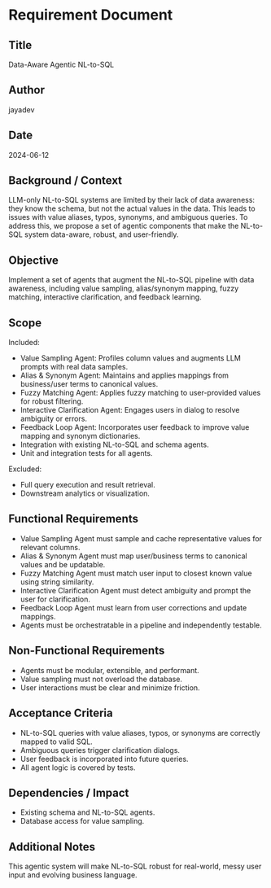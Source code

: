 # Requirement Document

## Title

Data-Aware Agentic NL-to-SQL

## Author

jayadev

## Date

2024-06-12

## Background / Context

LLM-only NL-to-SQL systems are limited by their lack of data awareness: they know the schema, but not the actual values in the data. This leads to issues with value aliases, typos, synonyms, and ambiguous queries. To address this, we propose a set of agentic components that make the NL-to-SQL system data-aware, robust, and user-friendly.

## Objective

Implement a set of agents that augment the NL-to-SQL pipeline with data awareness, including value sampling, alias/synonym mapping, fuzzy matching, interactive clarification, and feedback learning.

## Scope

Included:
- Value Sampling Agent: Profiles column values and augments LLM prompts with real data samples.
- Alias & Synonym Agent: Maintains and applies mappings from business/user terms to canonical values.
- Fuzzy Matching Agent: Applies fuzzy matching to user-provided values for robust filtering.
- Interactive Clarification Agent: Engages users in dialog to resolve ambiguity or errors.
- Feedback Loop Agent: Incorporates user feedback to improve value mapping and synonym dictionaries.
- Integration with existing NL-to-SQL and schema agents.
- Unit and integration tests for all agents.

Excluded:
- Full query execution and result retrieval.
- Downstream analytics or visualization.

## Functional Requirements

- Value Sampling Agent must sample and cache representative values for relevant columns.
- Alias & Synonym Agent must map user/business terms to canonical values and be updatable.
- Fuzzy Matching Agent must match user input to closest known value using string similarity.
- Interactive Clarification Agent must detect ambiguity and prompt the user for clarification.
- Feedback Loop Agent must learn from user corrections and update mappings.
- Agents must be orchestratable in a pipeline and independently testable.

## Non-Functional Requirements

- Agents must be modular, extensible, and performant.
- Value sampling must not overload the database.
- User interactions must be clear and minimize friction.

## Acceptance Criteria

- NL-to-SQL queries with value aliases, typos, or synonyms are correctly mapped to valid SQL.
- Ambiguous queries trigger clarification dialogs.
- User feedback is incorporated into future queries.
- All agent logic is covered by tests.

## Dependencies / Impact

- Existing schema and NL-to-SQL agents.
- Database access for value sampling.

## Additional Notes

This agentic system will make NL-to-SQL robust for real-world, messy user input and evolving business language. 